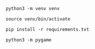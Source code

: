 ```
python3 -m venv venv
```

```
source venv/bin/activate
```

```
pip install -r requirements.txt
```

```
python3 -m pygame
```
